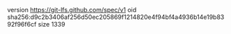 version https://git-lfs.github.com/spec/v1
oid sha256:d9c2b3406af256d50ec205869f1214820e4f94bf4a4936b14e19b8392f96f6cf
size 1339
